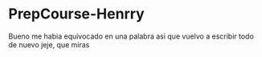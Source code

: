 # PrepCourse-Henrry
Bueno me habia equivocado en una palabra asi que vuelvo a escribir todo de nuevo jeje, que miras 
